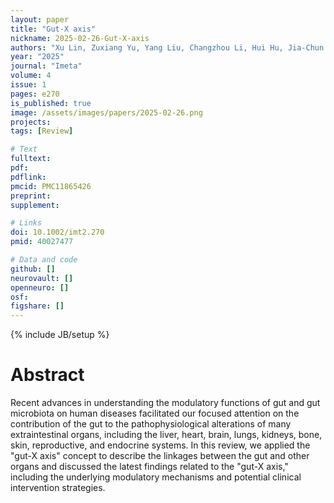 ```yaml
---
layout: paper
title: "Gut-X axis​"
nickname: 2025-02-26-Gut-X-axis
authors: "Xu Lin, Zuxiang Yu, Yang Liu, Changzhou Li, Hui Hu, Jia-Chun Hu, Mian Liu, Qin Yang, Peng Gu, Jiaxin Li, Kutty Selva Nandakumar, Gaofei Hu, Qi Zhang, Xinyu Chen, Huihui Ma, Wenyehuang, Gaofeng Wang, Yan Wang, Liping Huang, Wenjuan Wu, Ning-Ning Liu, Chenhong Zhang, Xingyin Liu, Leming Zheng, Peng Chen"
year: "2025" 
journal: "Imeta"
volume: 4
issue: 1
pages: ​​e270​​
is_published: true
image: /assets/images/papers/2025-02-26.png
projects:
tags: [Review]

# Text
fulltext:
pdf:
pdflink:
pmcid: PMC11865426
preprint:
supplement:

# Links
doi: 10.1002/imt2.270
pmid: 40027477

# Data and code
github: []
neurovault: []
openneuro: []
osf:
figshare: []
---
```

{% include JB/setup %}

# Abstract

Recent advances in understanding the modulatory functions of gut and gut microbiota on human diseases facilitated our focused attention on the contribution of the gut to the pathophysiological alterations of many extraintestinal organs, including the liver, heart, brain, lungs, kidneys, bone, skin, reproductive, and endocrine systems. In this review, we applied the "gut-X axis" concept to describe the linkages between the gut and other organs and discussed the latest findings related to the "gut-X axis," including the underlying modulatory mechanisms and potential clinical intervention strategies.
